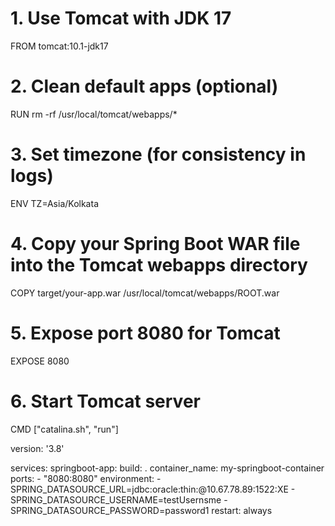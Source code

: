 # 1. Use Tomcat with JDK 17
FROM tomcat:10.1-jdk17

# 2. Clean default apps (optional)
RUN rm -rf /usr/local/tomcat/webapps/*

# 3. Set timezone (for consistency in logs)
ENV TZ=Asia/Kolkata

# 4. Copy your Spring Boot WAR file into the Tomcat webapps directory
COPY target/your-app.war /usr/local/tomcat/webapps/ROOT.war

# 5. Expose port 8080 for Tomcat
EXPOSE 8080

# 6. Start Tomcat server
CMD ["catalina.sh", "run"]



version: '3.8'

services:
  springboot-app:
    build: .
    container_name: my-springboot-container
    ports:
      - "8080:8080"
    environment:
      - SPRING_DATASOURCE_URL=jdbc:oracle:thin:@10.67.78.89:1522:XE
      - SPRING_DATASOURCE_USERNAME=testUsernsme
      - SPRING_DATASOURCE_PASSWORD=password1
    restart: always